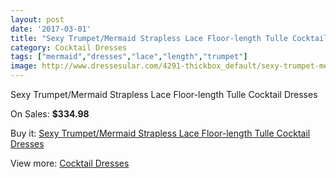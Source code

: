 ```yaml
---
layout: post
date: '2017-03-01'
title: "Sexy Trumpet/Mermaid Strapless Lace Floor-length Tulle Cocktail Dresses"
category: Cocktail Dresses
tags: ["mermaid","dresses","lace","length","trumpet"]
image: http://www.dressesular.com/4291-thickbox_default/sexy-trumpet-mermaid-strapless-lace-floor-length-tulle-cocktail-dresses.jpg
---
```

Sexy Trumpet/Mermaid Strapless Lace Floor-length Tulle Cocktail Dresses

On Sales: **$334.98**
<a href="https://www.dressesular.com/cocktail-dresses/1994-sexy-trumpet-mermaid-strapless-lace-floor-length-tulle-cocktail-dresses.html"><amp-img layout="responsive" width="600" height="600" src="//www.dressesular.com/4291-thickbox_default/sexy-trumpet-mermaid-strapless-lace-floor-length-tulle-cocktail-dresses.jpg" alt="Sexy Trumpet/Mermaid Strapless Lace Floor-length Tulle Cocktail Dresses 0" /></a>

Buy it: [Sexy Trumpet/Mermaid Strapless Lace Floor-length Tulle Cocktail Dresses](https://www.dressesular.com/cocktail-dresses/1994-sexy-trumpet-mermaid-strapless-lace-floor-length-tulle-cocktail-dresses.html "Sexy Trumpet/Mermaid Strapless Lace Floor-length Tulle Cocktail Dresses")

View more: [Cocktail Dresses](https://www.dressesular.com/12-cocktail-dresses "Cocktail Dresses")